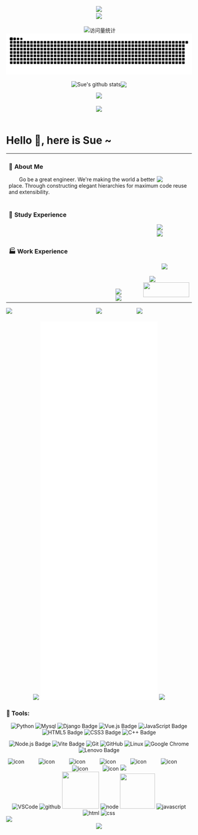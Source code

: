 <div align="center">

  <!-- dynamic typing effect 动态打字效果 -->
  <div>
    <a href="http://sue.sparkflare.cn/views/personal-introduction.html" target="_blank">
      <img src="https://readme-typing-svg.demolab.com?font=Fira+Code&pause=1000&width=435&lines=I'm Sue, welcome here!&center=true&size=27" />
    </a>
  </div>

  <!-- knock code pictures 敲代码的图片 -->
  <picture>
    <source media="(prefers-color-scheme: dark)" srcset="https://cdn.jsdelivr.net/gh/buptsdz/buptsdz/assets/images/coding.gif" />
    <source media="(prefers-color-scheme: light)" srcset="https://cdn.jsdelivr.net/gh/buptsdz/buptsdz/assets/images/developer.svg" height="225px" />
    <img src="https://cdn.jsdelivr.net/gh/buptsdz/buptsdz/assets/images/coding.gif" />
  </picture>

  <!-- for beauty 留个空行好看点 -->
  <div>&nbsp;</div>
  
  <!-- profile logo 个人资料徽标 -->
  <div>
    <!--a href="http://sue.sparkflare.cn" target="_blank"><img src="https://img.shields.io/badge/Website-个人网站-rgb(170, 220, 245)" /--></a>&emsp;
    <!-- visitor -->
    <img src="https://komarev.com/ghpvc/?username=buptsdz&label=Views&color=0e75b6&style=flat" alt="访问量统计" />&emsp;
    <!-- wakatime -->
    <!-- <a href="https://wakatime.com/@buptsdz"><img src="https://wakatime.com/badge/user/42d0678c-368b-448b-9a77-5d21c5b55352.svg"/></a> -->
  </div>
  
  <!-- 活跃贪吃蛇 -->
  <picture>
    <source media="(prefers-color-scheme: dark)" srcset="https://raw.githubusercontent.com/buptsdz/buptsdz/output/github-contribution-grid-snake-dark.svg">
    <source media="(prefers-color-scheme: light)" srcset="https://raw.githubusercontent.com/buptsdz/buptsdz/output/github-contribution-grid-snake.svg">
    <img alt="github contribution grid snake animation" src="https://raw.githubusercontent.com/buptsdz/buptsdz/output/github-contribution-grid-snake.svg">
  </picture>
  
  <!-- 个人信息统计 -->
  <img align="center" src="https://github-readme-stats.vercel.app/api?username=mahoushoujyo-eee&show_icons=true&hide_border=true" alt="Sue's github stats" /><img align="center" src="https://github-readme-stats.vercel.app/api/top-langs/?username=mahoushoujyo-eee&layout=compact&theme=buefy&hide_border=true" />
  
  
  <!-- 活跃折线图 -->
  <picture>
  <source media="(prefers-color-scheme: dark)" srcset="https://github-readme-activity-graph.vercel.app/graph?username=buptsdz&theme=xcode&bg_color=FF000000&hide_border=true" />
  <source media="(prefers-color-scheme: light)" srcset="https://github-readme-activity-graph.vercel.app/graph?username=buptsdz&theme=xcode&bg_color=FF000000&color=000000&hide_border=true" />
  <img src="https://github-readme-activity-graph.vercel.app/graph?username=buptsdz&theme=xcode&bg_color=FF000000&hide_border=true" />
  </picture>
  
  <div>&nbsp;</div>
  
  <!-- GitHub 奖杯🏆 -->
  <div><img src="https://github-profile-trophy.vercel.app/?username=buptsdz&theme=gruvbox&row=1&column=7&no-frame=true&no-bg=true" /><br/></div>

</div>

<div>&nbsp;</div>

# Hello 👋, here is Sue ~

<table>
<!-- 个人介绍 -->
<tr><td>

### 🤺 About Me
<img align="right" width="88" src="https://cdn.jsdelivr.net/gh/buptsdz/buptsdz/assets/images/computer.png" />



<p>&emsp;&emsp;Go be a great engineer. We're making the world a better place. Through constructing elegant hierarchies for maximum code reuse and extensibility.</p>

</td></tr>

<!-- 就读经历 -->
<tr><td>

### 🏢 Study Experience
<img align="right" width="88" src="https://cdn.jsdelivr.net/gh/buptsdz/buptsdz/assets/images/bupt.png"/>


  
<div>&nbsp;</div>

<img align="right" width="88" src="https://cdn.jsdelivr.net/gh/buptsdz/buptsdz/assets/images/fdu.png" />



<div>&nbsp;</div>
</td></tr>

<!-- 工作经历 -->
<tr><td>

### 🏭 Work Experience
<img align="right" width="75" src="https://cdn.jsdelivr.net/gh/buptsdz/buptsdz/assets/images/dianxin.png" />



<div>&nbsp;</div>
<div>&nbsp;</div>

<img align="right" width="108" src="https://cdn.jsdelivr.net/gh/buptsdz/buptsdz/assets/images/pjlab.png" />



<div>&nbsp;</div>

<img align="right" height="40" width="125" src="https://cdn.jsdelivr.net/gh/buptsdz/buptsdz/assets/images/sparkflare.png" />



<div>&nbsp;</div>

<img align="right" width="75" src="/assets/images/rusheng.png"/>



<div>&nbsp;</div>

<img align="right" width="75" src="/assets/images/unionswap.png"/>



<div>&nbsp;</div>
</td></tr>
</table>



<!-- github-readme-streak-stats 连续提交代码天数记录 -->
<div align="center">
    <img align="left" width="150" src="https://cdn.jsdelivr.net/gh/buptsdz/buptsdz/assets/images/left.png" />
    <picture>
      <source aligh="center" media="(prefers-color-scheme: dark)" srcset="https://github-readme-streak-stats.herokuapp.com/?user=buptsdz&theme=dark&hide_border=true" />
      <source aligh="center" media="(prefers-color-scheme: light)" srcset="https://github-readme-streak-stats.herokuapp.com/?user=buptsdz&theme=light&hide_border=true" />
      <img aligh="center" src="https://github-readme-streak-stats.herokuapp.com/?user=buptsdz&theme=dark&hide_border=true" />
    </picture>
    <img align="right" width="150"  src="https://cdn.jsdelivr.net/gh/buptsdz/buptsdz/assets/images/right.png" />
    <div>&nbsp;</div>
    <!-- metrics -->
    <img width="150" src="https://cdn.jsdelivr.net/gh/buptsdz/buptsdz/assets/images/cxyduck.gif"/>
    <img src="/github-metrics.svg">
    <img width="150" src="https://cdn.jsdelivr.net/gh/buptsdz/buptsdz/assets/images/cxyduck.gif">
</div>

### 🧰 Tools:
<!--  skill badge 技能徽章 -->
<div align="center">

![Python](https://img.shields.io/badge/Python-6DB33F?logo=python&logoColor=fff&style=flat) ![Mysql](https://img.shields.io/badge/Mysql-47A248?logo=mysql&logoColor=fff&style=flat) ![Django Badge](https://img.shields.io/badge/Django-092E20?logo=django&logoColor=fff&style=flat) ![Vue.js Badge](https://img.shields.io/badge/Vue.js-4FC08D?logo=vuedotjs&logoColor=fff&style=flat)  ![JavaScript Badge](https://img.shields.io/badge/JavaScript-F7DF1E?logo=javascript&logoColor=000&style=flat) ![HTML5 Badge](https://img.shields.io/badge/HTML5-E34F26?logo=html5&logoColor=fff&style=flat) ![CSS3 Badge](https://img.shields.io/badge/CSS3-1572B6?logo=css3&logoColor=fff&style=flat) ![C++ Badge](https://img.shields.io/badge/C%2B%2B-00599C?logo=cplusplus&logoColor=fff&style=flat)

![Node.js Badge](https://img.shields.io/badge/Node.js-393?logo=nodedotjs&logoColor=fff&style=flat) ![Vite Badge](https://img.shields.io/badge/Vite-646CFF?logo=vite&logoColor=fff&style=flat) ![Git](https://img.shields.io/badge/-Git-FCC624?style=flat-square&logo=git) ![GitHub](https://img.shields.io/badge/-GitHub-pink?style=flat-square&logo=github) ![Linux](https://img.shields.io/badge/Linux-FCC624?style=style=flat-square&logo=linux&logoColor=black) ![Google Chrome](https://img.shields.io/badge/Chrome-4285F4?style=flat-square&logo=GoogleChrome&logoColor=white) ![Lenovo Badge](https://img.shields.io/badge/Lenovo-E2231A?logo=lenovo&logoColor=fff&style=flat)

</div>

<div align="center">
  <!-- svg动图 -->
  <img src="https://techstack-generator.vercel.app/js-icon.svg" alt="icon" width="65" style="width: 65px; height: 65px; margin-right:35px; margin-bottom: 0px;" />
  <img src="https://techstack-generator.vercel.app/docker-icon.svg" alt="icon" width="65" style="width: 65px; height: 65px; margin-right: 35px; margin-bottom: 0px;" /> 
    <img src="https://techstack-generator.vercel.app/mysql-icon.svg" alt="icon" width="65" style="width: 65px; height: 65px; margin-right: 35px; margin-bottom: 0px;" />
  <img src="https://techstack-generator.vercel.app/nginx-icon.svg" alt="icon" width="65" style="width: 65px; height: 65px; margin-right: 35px; margin-bottom: 0px;" />
  <img src="https://techstack-generator.vercel.app/django-icon.svg" alt="icon" width="65" style="width: 65px; height: 65px; margin-right: 35px; margin-bottom: 0px;" />
  <img src="https://techstack-generator.vercel.app/webpack-icon.svg" alt="icon" width="65" style="width: 65px; height: 65px; margin-right: 35px; margin-bottom: 0px;" />
  <img src="https://techstack-generator.vercel.app/eslint-icon.svg" alt="icon" width="65" style="width: 65px; height: 65px; margin-right: 35px; margin-bottom: 0px;" />
  <img src="https://techstack-generator.vercel.app/java-icon.svg" alt="icon" width="65" style="width: 65px; height: 65px; margin-right: 0px; margin-bottom: 0px;" />
  
  <!-- svg静态图 -->
  <img src="https://skillicons.dev/icons?i=git,postman,anaconda,pycharm,webstorm,linux,ubuntu,gmail,unity,mongodb,c,cpp"/>
</div>

<!-- Gif -->
<div align="center">
  <img alt="VSCode" src="https://i.giphy.com/media/IdyAQJVN2kVPNUrojM/200.webp" width="100" title="vscode">
  <img alt="github" src="https://i.giphy.com/media/KzJkzjggfGN5Py6nkT/200.webp" width="100" title="github">
  <img height="100" width="100" src="https://cdn.jsdelivr.net/gh/sun0225SUN/sun0225SUN/assets/images/python.webp">
  <img alt="node" src="https://media.giphy.com/media/kdFc8fubgS31b8DsVu/giphy.gif" width="85" title="node">
  <img height="95" width="95" src="https://cdn.jsdelivr.net/gh/sun0225SUN/sun0225SUN/assets/images/vue.webp">
  <img alt="javascript" src="https://media3.giphy.com/media/ln7z2eWriiQAllfVcn/200w.webp" width="100" title="javascript">
  <img alt-"html5" src="https://media.giphy.com/media/XAxylRMCdpbEWUAvr8/giphy.gif" width="100" title="html">
  <img alt="css" src="https://media.giphy.com/media/fsEaZldNC8A1PJ3mwp/giphy.gif" width="100" title="css">
</div>

<!-- profile-3d-contrib 3D 贡献图-->
<picture>
  <source media="(prefers-color-scheme: dark)" srcset="https://cdn.jsdelivr.net/gh/buptsdz/buptsdz/profile-3d-contrib/profile-night-rainbow.svg" />
  <source media="(prefers-color-scheme: light)" srcset="https://cdn.jsdelivr.net/gh/buptsdz/buptsdz/profile-3d-contrib/profile-gitblock.svg" />
  <img src="https://cdn.jsdelivr.net/gh/buptsdz/buptsdz/profile-3d-contrib/profile-night-rainbow.svg" />
</picture>


<div align="center">
  <img src="https://cdn.jsdelivr.net/gh/buptsdz/buptsdz/assets/images/icon.png" />
</div>

<!--
**buptsdz/buptsdz** is a ✨ _special_ ✨ repository because its `README.md` (this file) appears on your GitHub profile.

Here are some ideas to get you started:

- 🔭 I’m currently working on ...
- 🌱 I’m currently learning ...
- 👯 I’m looking to collaborate on ...
- 🤔 I’m looking for help with ...
- 💬 Ask me about ...
- 📫 How to reach me: ...
- 😄 Pronouns: ...
- ⚡ Fun fact: ...
-->
